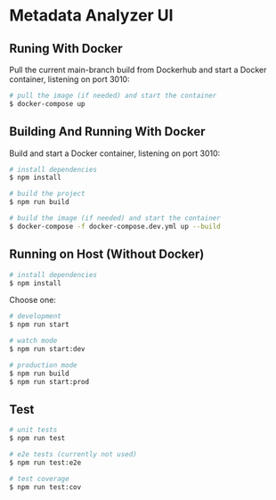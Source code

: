 # Metadata Analyzer UI

## Runing With Docker

Pull the current main-branch build from Dockerhub and start a Docker container, listening on port 3010:
```bash
# pull the image (if needed) and start the container
$ docker-compose up
```

## Building And Running With Docker

Build and start a Docker container, listening on port 3010:
```bash
# install dependencies
$ npm install

# build the project
$ npm run build

# build the image (if needed) and start the container
$ docker-compose -f docker-compose.dev.yml up --build
```

## Running on Host (Without Docker)

```bash
# install dependencies
$ npm install
```
Choose one:
```bash
# development
$ npm run start

# watch mode
$ npm run start:dev

# production mode
$ npm run build
$ npm run start:prod
```

## Test

```bash
# unit tests
$ npm run test

# e2e tests (currently not used)
$ npm run test:e2e

# test coverage
$ npm run test:cov
```